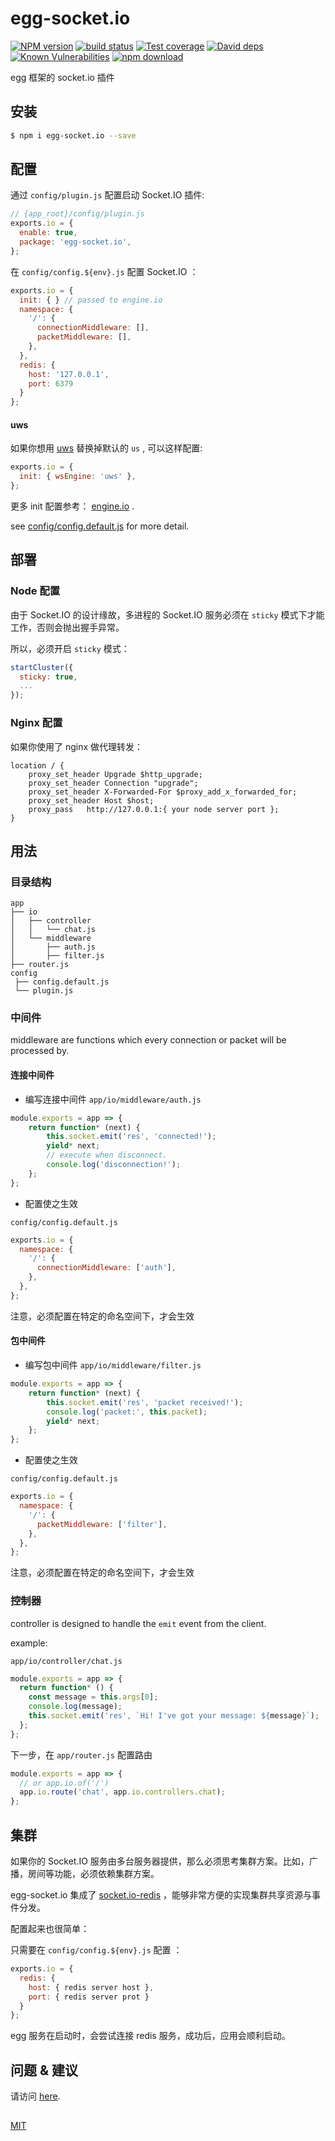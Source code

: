 # egg-socket.io

[![NPM version][npm-image]][npm-url]
[![build status][travis-image]][travis-url]
[![Test coverage][codecov-image]][codecov-url]
[![David deps][david-image]][david-url]
[![Known Vulnerabilities][snyk-image]][snyk-url]
[![npm download][download-image]][download-url]

[npm-image]: https://img.shields.io/npm/v/egg-socket.io.svg?style=flat-square
[npm-url]: https://npmjs.org/package/egg-socket.io
[travis-image]: https://img.shields.io/travis/eggjs/egg-socket.io.svg?style=flat-square
[travis-url]: https://travis-ci.org/eggjs/egg-socket.io
[codecov-image]: https://img.shields.io/codecov/c/github/eggjs/egg-socket.io.svg?style=flat-square
[codecov-url]: https://codecov.io/github/eggjs/egg-socket.io?branch=master
[david-image]: https://img.shields.io/david/eggjs/egg-socket.io.svg?style=flat-square
[david-url]: https://david-dm.org/eggjs/egg-socket.io
[snyk-image]: https://snyk.io/test/npm/egg-socket.io/badge.svg?style=flat-square
[snyk-url]: https://snyk.io/test/npm/egg-socket.io
[download-image]: https://img.shields.io/npm/dm/egg-socket.io.svg?style=flat-square
[download-url]: https://npmjs.org/package/egg-socket.io

egg 框架的 socket.io 插件

## 安装

```bash
$ npm i egg-socket.io --save
```

## 配置

通过 `config/plugin.js` 配置启动 Socket.IO 插件:

```js
// {app_root}/config/plugin.js
exports.io = {
  enable: true,
  package: 'egg-socket.io',
};
```

在 `config/config.${env}.js` 配置 Socket.IO ：

```js
exports.io = {
  init: { } // passed to engine.io
  namespace: {
    '/': {
      connectionMiddleware: [],
      packetMiddleware: [],
    },
  },
  redis: {
    host: '127.0.0.1',
    port: 6379
  }
};
```

#### uws

如果你想用 [uws](https://github.com/uWebSockets/uWebSockets) 替换掉默认的 `us` , 可以这样配置:

```js
exports.io = {
  init: { wsEngine: 'uws' },
};
```

更多 init 配置参考： [engine.io](https://github.com/socketio/engine.io/blob/master/README.md#methods-1) .

see [config/config.default.js](config/config.default.js) for more detail.

## 部署

### Node 配置

由于 Socket.IO 的设计缘故，多进程的 Socket.IO 服务必须在 `sticky` 模式下才能工作，否则会抛出握手异常。

所以，必须开启 `sticky` 模式：

```js
startCluster({
  sticky: true,
  ...
});
```
### Nginx 配置

如果你使用了 nginx 做代理转发：

```
location / {
    proxy_set_header Upgrade $http_upgrade;
    proxy_set_header Connection "upgrade";
    proxy_set_header X-Forwarded-For $proxy_add_x_forwarded_for;
    proxy_set_header Host $host;
    proxy_pass   http://127.0.0.1:{ your node server port };
}
```

## 用法

### 目录结构

```
app
├── io
│   ├── controller
│   │   └── chat.js
│   └── middleware
│       ├── auth.js
│       ├── filter.js
├── router.js
config
 ├── config.default.js
 └── plugin.js
```

### 中间件

middleware are functions which every connection or packet will be processed by.

#### 连接中间件

- 编写连接中间件
`app/io/middleware/auth.js`
```js
module.exports = app => {
    return function* (next) {
        this.socket.emit('res', 'connected!');
        yield* next;
        // execute when disconnect.
        console.log('disconnection!');
    };
};
```
- 配置使之生效

`config/config.default.js`
```js
exports.io = {
  namespace: {
    '/': {
      connectionMiddleware: ['auth'],
    },
  },
};
```

注意，必须配置在特定的命名空间下，才会生效

#### 包中间件

- 编写包中间件
`app/io/middleware/filter.js`
```js
module.exports = app => {
    return function* (next) {
        this.socket.emit('res', 'packet received!');
        console.log('packet:', this.packet);
        yield* next;
    };
};
```
- 配置使之生效

`config/config.default.js`
```js
exports.io = {
  namespace: {
    '/': {
      packetMiddleware: ['filter'],
    },
  },
};
```

注意，必须配置在特定的命名空间下，才会生效

### 控制器

controller is designed to handle the `emit` event from the client.

example:

`app/io/controller/chat.js`
```js
module.exports = app => {
  return function* () {
    const message = this.args[0];
    console.log(message);
    this.socket.emit('res', `Hi! I've got your message: ${message}`);
  };
};
```

下一步，在 `app/router.js` 配置路由
```js
module.exports = app => {
  // or app.io.of('/')
  app.io.route('chat', app.io.controllers.chat);
};
```

## 集群

如果你的 Socket.IO 服务由多台服务器提供，那么必须思考集群方案。比如，广播，房间等功能，必须依赖集群方案。

egg-socket.io 集成了 [socket.io-redis](https://github.com/socketio/socket.io-redis) ，能够非常方便的实现集群共享资源与事件分发。

配置起来也很简单：

只需要在 `config/config.${env}.js` 配置 ：

```js
exports.io = {
  redis: {
    host: { redis server host },
    port: { redis server prot }
  }
};
```

egg 服务在启动时，会尝试连接 redis 服务，成功后，应用会顺利启动。

## 问题 & 建议

请访问 [here](https://github.com/eggjs/egg/issues).

## 

[MIT](LICENSE)
